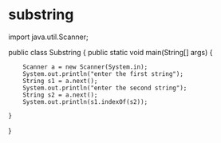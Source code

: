 # substring
import java.util.Scanner;

public class Substring {
	public static void main(String[] args) {

		Scanner a = new Scanner(System.in);
		System.out.println("enter the first string");
		String s1 = a.next();
		System.out.println("enter the second string");
		String s2 = a.next();
		System.out.println(s1.indexOf(s2));

	}

}
